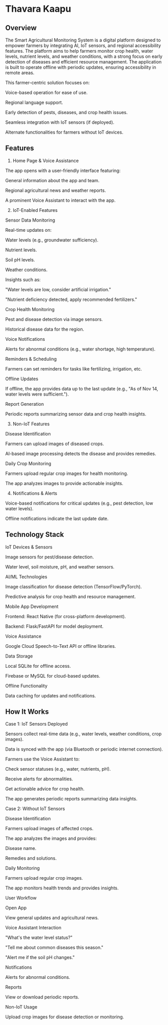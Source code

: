 # **Thavara Kaapu**

## **Overview**

The Smart Agricultural Monitoring System is a digital platform designed to empower farmers by integrating AI, IoT sensors, and regional accessibility features. The platform aims to help farmers monitor crop health, water levels, nutrient levels, and weather conditions, with a strong focus on early detection of diseases and efficient resource management. The application is built to operate offline with periodic updates, ensuring accessibility in remote areas.

This farmer-centric solution focuses on:

Voice-based operation for ease of use.

Regional language support.

Early detection of pests, diseases, and crop health issues.

Seamless integration with IoT sensors (if deployed).

Alternate functionalities for farmers without IoT devices.

## **Features**

1. Home Page & Voice Assistance

The app opens with a user-friendly interface featuring:

General information about the app and team.

Regional agricultural news and weather reports.

A prominent Voice Assistant to interact with the app.

2. IoT-Enabled Features

Sensor Data Monitoring

Real-time updates on:

Water levels (e.g., groundwater sufficiency).

Nutrient levels.

Soil pH levels.

Weather conditions.

Insights such as:

"Water levels are low, consider artificial irrigation."

"Nutrient deficiency detected, apply recommended fertilizers."

Crop Health Monitoring

Pest and disease detection via image sensors.

Historical disease data for the region.

Voice Notifications

Alerts for abnormal conditions (e.g., water shortage, high temperature).

Reminders & Scheduling

Farmers can set reminders for tasks like fertilizing, irrigation, etc.

Offline Updates

If offline, the app provides data up to the last update (e.g., "As of Nov 14, water levels were sufficient.").

Report Generation

Periodic reports summarizing sensor data and crop health insights.

3. Non-IoT Features

Disease Identification

Farmers can upload images of diseased crops.

AI-based image processing detects the disease and provides remedies.

Daily Crop Monitoring

Farmers upload regular crop images for health monitoring.

The app analyzes images to provide actionable insights.

4. Notifications & Alerts

Voice-based notifications for critical updates (e.g., pest detection, low water levels).

Offline notifications indicate the last update date.

## **Technology Stack**

IoT Devices & Sensors

Image sensors for pest/disease detection.

Water level, soil moisture, pH, and weather sensors.

AI/ML Technologies

Image classification for disease detection (TensorFlow/PyTorch).

Predictive analysis for crop health and resource management.

Mobile App Development

Frontend: React Native (for cross-platform development).

Backend: Flask/FastAPI for model deployment.

Voice Assistance

Google Cloud Speech-to-Text API or offline libraries.

Data Storage

Local SQLite for offline access.

Firebase or MySQL for cloud-based updates.

Offline Functionality

Data caching for updates and notifications.

## **How It Works**

Case 1: IoT Sensors Deployed

Sensors collect real-time data (e.g., water levels, weather conditions, crop images).

Data is synced with the app (via Bluetooth or periodic internet connection).

Farmers use the Voice Assistant to:

Check sensor statuses (e.g., water, nutrients, pH).

Receive alerts for abnormalities.

Get actionable advice for crop health.

The app generates periodic reports summarizing data insights.

Case 2: Without IoT Sensors

Disease Identification

Farmers upload images of affected crops.

The app analyzes the images and provides:

Disease name.

Remedies and solutions.

Daily Monitoring

Farmers upload regular crop images.

The app monitors health trends and provides insights.

User Workflow

Open App

View general updates and agricultural news.

Voice Assistant Interaction

"What's the water level status?"

"Tell me about common diseases this season."

"Alert me if the soil pH changes."

Notifications

Alerts for abnormal conditions.

Reports

View or download periodic reports.

Non-IoT Usage

Upload crop images for disease detection or monitoring.
